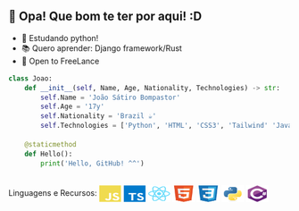## 👋 Opa! Que bom te ter por aqui! :D

- 🌱 Estudando python!
- 📚 Quero aprender: Django framework/Rust
- 🍳 Open to FreeLance

```python
class Joao:
    def __init__(self, Name, Age, Nationality, Technologies) -> str:
        self.Name = 'João Sátiro Bompastor'
        self.Age = '17y'
        self.Nationality = 'Brazil ☕'
        self.Technologies = ['Python', 'HTML', 'CSS3', 'Tailwind' 'JavaScript']

    @staticmethod
    def Hello():
        print('Hello, GitHub! ^^')
```

<div style="display: inline_block"><br>
   Linguagens e Recursos:
  <img align="center" alt="Rafa-Js" height="30" width="40" src="https://raw.githubusercontent.com/devicons/devicon/master/icons/javascript/javascript-plain.svg">
  <img align="center" alt="Rafa-Ts" height="30" width="40" src="https://raw.githubusercontent.com/devicons/devicon/master/icons/typescript/typescript-plain.svg">
  <img align="center" alt="Rafa-React" height="30" width="40" src="https://raw.githubusercontent.com/devicons/devicon/master/icons/react/react-original.svg">
  <img align="center" alt="Rafa-HTML" height="30" width="40" src="https://raw.githubusercontent.com/devicons/devicon/master/icons/html5/html5-original.svg">
  <img align="center" alt="Rafa-CSS" height="30" width="40" src="https://raw.githubusercontent.com/devicons/devicon/master/icons/css3/css3-original.svg">
  <img align="center" alt="Rafa-Python" height="30" width="40" src="https://raw.githubusercontent.com/devicons/devicon/master/icons/python/python-original.svg">
  <img align="center" alt="Rafa-Csharp" height="30" width="40" src="https://raw.githubusercontent.com/devicons/devicon/master/icons/csharp/csharp-original.svg">
</div>
